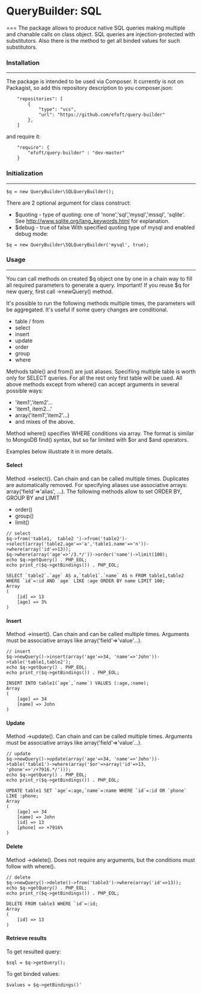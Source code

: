 # QueryBuilder: SQL
===
The package allows to produce native SQL queries making multiple and chanable calls on class object. SQL queries are injection-protected with substitutors.
Also there is the method to get all binded values for such substitutors.

### Installation
------
The package is intended to be used via Composer. It currently is not on Packagist, so add this repository description to you composer.json:
```
    "repositories": [
        {
            "type": "vcs",
            "url": "https://github.com/efoft/query-builder"
        },
    ]
```
and require it:
```
    "require": {
        "efoft/query-builder" : "dev-master"
    }
```

### Initialization
------

```
$q = new QueryBuilder\SQLQueryBuilder();
```
There are 2 optional argument for class construct:
* $quoting - type of quoting: one of 'none','sql','mysql','mssql', 'sqlite'. See http://www.sqlite.org/lang_keywords.html for explanation.
* $debug - true of false
With specified quoting type of mysql and enabled debug mode:
```
$q = new QueryBuilder\SQLQueryBuilder('mysql', true);
```

### Usage
------
You can call methods on created $q object one by one in a chain way to fill all required parameters to generate a query.
Important! If you reuse $q for new query, first call ->newQuery() method.

It's possible to run the following methods multiple times, the parameters will be aggregated. It's useful if some query changes are conditional.
  * table / from
  * select
  * insert
  * update
  * order
  * group
  * where

Methods table() and from() are just aliases. Specifiing multiple table is worth only for SELECT queries. For all the rest only first table will be used.
All above methods except from where() can accept arguments in several possible ways:
   *  'item1','item2'...
   *  'item1, item2...'
   *   array('item1','item2'...)
   *   and mixes of the above.
   
Method where() specifies WHERE conditions via array. The format is similar to MongoDB find() syntax, but so far limited
with $or and $and operators.
   
Examples below illustrate it in more details.

#### Select
Method ->select(). Can chain and can be called multiple times. Duplicates are automatically removed.
For specifying aliases use associative arrays: array('field'=>'alias', ...).
The following methods allow to set ORDER BY, GROUP BY and LIMIT
  * order()
  * group()
  * limit()

```
// select
$q->from('table1,  table2 ')->from('table2')->select(array('table2.age'=>'a','table1.name'=>'n'))->where(array('id'=>13));
$q->where(array('age'=>'/3.*/'))->order('name')->limit(100);
echo $q->getQuery() . PHP_EOL;
echo print_r($q->getBindings()) . PHP_EOL;

SELECT `table2`.`age` AS a,`table1`.`name` AS n FROM table1,table2 WHERE `id`=:id AND `age` LIKE :age ORDER BY name LIMIT 100;
Array
(
    [id] => 13
    [age] => 3%
)
```

#### Insert
Method ->insert(). Can chain and can be called multiple times.
Arguments must be associative arrays like array('field'=>'value'...).

```
// insert
$q->newQuery()->insert(array('age'=>34, 'name'=>'John'))->table('table1,table2');
echo $q->getQuery() . PHP_EOL;
echo print_r($q->getBindings()) . PHP_EOL;

INSERT INTO table1(`age`,`name`) VALUES (:age,:name);
Array
(
    [age] => 34
    [name] => John
)
```

#### Update
Method ->update(). Can chain and can be called multiple times.
Arguments must be associative arrays like array('field'=>'value'...).

```
// update
$q->newQuery()->update(array('age'=>34, 'name'=>'John'))->table('table1')->where(array('$or'=>array('id'=>13, 'phone'=>'/+7916.*/')));
echo $q->getQuery() . PHP_EOL;
echo print_r($q->getBindings()) . PHP_EOL;

UPDATE table1 SET `age`=:age,`name`=:name WHERE `id`=:id OR `phone` LIKE :phone;
Array
(
    [age] => 34
    [name] => John
    [id] => 13
    [phone] => +7916%
)
```

#### Delete
Method ->delete(). Does not require any arguments, but the conditions must follow with where().

```
// delete
$q->newQuery()->delete()->from('table3')->where(array('id'=>13));
echo $q->getQuery() . PHP_EOL;
echo print_r($q->getBindings()) . PHP_EOL;

DELETE FROM table3 WHERE `id`=:id;
Array
(
    [id] => 13
)
```

#### Retrieve results
To get resulted query:
```
$sql = $q->getQuery();
```

To get binded values:
```
$values = $q->getBindings()'
```